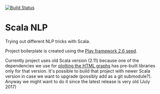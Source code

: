 [![Build Status](https://travis-ci.org/paasovaara/scala-nlp.svg?branch=master)](https://travis-ci.org/paasovaara/scala-nlp)

# Scala NLP

Trying out different NLP tricks with Scala.

Project boilerplate is created using the [Play framework 2.6 seed](https://www.playframework.com/documentation/2.6.x/NewApplication). 

Currently project uses old Scala version (2.11) because one of the dependencies we use for [plotting the HTML graphs](https://github.com/vegas-viz/Vegas) 
has pre-built libraries only for that version. It's possible to build that project with newer Scala version
in case we want to upgrade (possibly add as a git submodule?). Anyway we might want to do it since the latest release is very old (July 2017)

